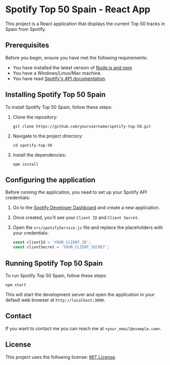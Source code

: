 # Spotify Top 50 Spain - React App

This project is a React application that displays the current Top 50 tracks in Spain from Spotify.

## Prerequisites

Before you begin, ensure you have met the following requirements:
* You have installed the latest version of [Node.js and npm](https://nodejs.org/)
* You have a Windows/Linux/Mac machine.
* You have read [Spotify's API documentation](https://developer.spotify.com/documentation/web-api/).

## Installing Spotify Top 50 Spain

To install Spotify Top 50 Spain, follow these steps:

1. Clone the repository:
   ```
   git clone https://github.com/yourusername/spotify-top-50.git
   ```
2. Navigate to the project directory:
   ```
   cd spotify-top-50
   ```
3. Install the dependencies:
   ```
   npm install
   ```

## Configuring the application

Before running the application, you need to set up your Spotify API credentials:

1. Go to the [Spotify Developer Dashboard](https://developer.spotify.com/dashboard/) and create a new application.
2. Once created, you'll see your `Client ID` and `Client Secret`.
3. Open the `src/spotifyService.js` file and replace the placeholders with your credentials:

   ```javascript
   const clientId = 'YOUR_CLIENT_ID';
   const clientSecret = 'YOUR_CLIENT_SECRET';
   ```

## Running Spotify Top 50 Spain

To run Spotify Top 50 Spain, follow these steps:

```
npm start
```

This will start the development server and open the application in your default web browser at `http://localhost:3000`.

## Contact

If you want to contact me you can reach me at `<your_email@example.com>`.

## License

This project uses the following license: [MIT License](<link_to_license>).
